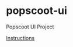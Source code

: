 # popscoot-ui
Popscoot UI Project

[Instructions](https://github.com/Viatick-co/popscoot-ui/blob/master/instructions/instructions.md#General"instructions")
